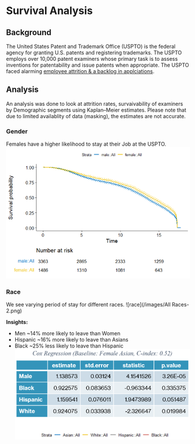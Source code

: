 # Survival Analysis

## Background
The United States Patent and Trademark Office (USPTO) is the federal agency for granting U.S. patents and registering trademarks.  The USPTO employs over 10,000 patent examiners whose primary task is to assess inventions for patentability and issue patents when appropriate. The USPTO faced alarming [employee attrition & a backlog in applciations](https://www.networkworld.com/article/2351024/us-patent-backlog--employee-attrition-grow-at-alarming-rates.html).

## Analysis
An analysis was done to look at attrition rates, survaivability of examiners by Demographic segments using Kaplan–Meier estimates. Please note that due to limited availablity of data (masking), the estimates are not accurate.

### Gender
Females have a higher likelihood to stay at their Job at the USPTO. 
![gender](/images/unnamed-chunk-3-1.png)

### Race
We see varying period of stay for different races.
![race](/images/All Races-2.png)

**Insights:**
- Men ~14% more likely to leave than Women
- Hispanic ~16% more likely to leave than Asians
- Black ~25% less likely to leave than Hispanic
![coxregression](/images/CoxRegression_Estimates.png)


